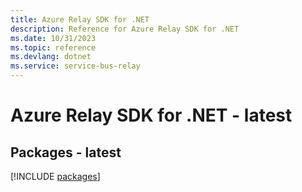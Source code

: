 ```yaml
---
title: Azure Relay SDK for .NET
description: Reference for Azure Relay SDK for .NET
ms.date: 10/31/2023
ms.topic: reference
ms.devlang: dotnet
ms.service: service-bus-relay
---
```

# Azure Relay SDK for .NET - latest
## Packages - latest
[!INCLUDE [packages](relay-index.md)]